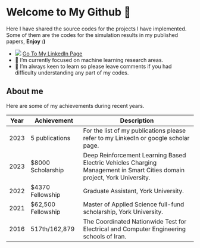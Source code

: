 # Welcome to My Github 👋

Here I have shared the source codes for the projects I have implemented. Some of them are the codes for the simulation results in my published papers, **Enjoy :)**

-  ![](https://user-images.githubusercontent.com/35766596/230447759-7723dfaf-7c90-41df-88c4-04a3825f4bfd.png) [Go To My LinkedIn Page](https://www.linkedin.com/in/siavashbarqijaniar/)
- 🔭 I’m currently focused on machine learning research areas.
- 🌱 I’m always keen to learn so please leave comments if you had difficulty understanding any part of my codes.
<!-- - 👯 I’m looking to collaborate on ...
- 🤔 I’m looking for help with ...
- 💬 Ask me about ...
- 📫 How to reach me: ...
- 😄 Pronouns: ...
- ⚡ Fun fact: ...
-->


## About me

Here are some of my achievements during recent years.

| Year |   Achievement      |                                                        Description                                                         |
|------|--------------------|----------------------------------------------------------------------------------------------------------------------------|
| 2023 | 5 publications     |  For the list of my publications please refer to my LinkedIn or google scholar page.                                       |
| 2023 | $8000 Scholarship  |  Deep Reinforcement Learning Based Electric Vehicles Charging Management in Smart Cities domain project, York University.  |
| 2022 | $4370 Fellowship   |  Graduate Assistant, York University.                                                                                      |
| 2021 | $62,500 Fellowship |  Master of Applied Science full-fund scholarship, York University.                                                         |
| 2016 | 517th/162,879      |  The Coordinated Nationwide Test for Electrical and Computer Engineering schools of Iran.                                  |

